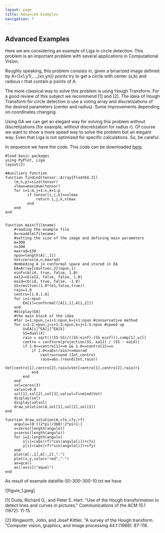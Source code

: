 ```yaml
---
layout: page
title: Advanced Examples
navigation: 7
---
```


## Advanced Examples

Here we are considering an example of Liga in circle detection. 
This problem is an important problem with several applications in
Computational Vision. 

Roughly speaking, this problem consists in, given a binarized image defined by 
A={(x1,y1),...,(xn,yn)} points try to get a circle with center (a,b) and radious
r that contain p points of A. 

The more classical way to solve this problem is using Hough Transform. 
For a good review of this subject we recommend [1] and [2]. The ideia of Hough 
Transform for circle detection is use a voting array and discretizations of the 
desired parameters (center and radius). Some improvements depending on coordinates
changing. 

Using GA we can get an elegant way for solving this problem without discretizations
(for example, without discretization for radius r). Of course we want to show 
a more speed way to solve the problem but an elegant way. Even that Liga is not
optimized for specific calculations. So, be careful. 

In sequence we have the code. This code can be downloaded [here](GA_dect.tar.gz).

	#load basic packages
	using PyPlot, Liga
	layout(2)
 
	#Auxiliary function	
	function findind(tensor::Array{Float64,3})
	  	(m,n,p)=size(tensor)
	  	vlmax=maximum(tensor)
	  	for i=1:m,j=1:n,k=1:p
              if tensor[i,j,k]==vlmax
                  return i,j,k,vlmax
              end
		end
	end


	function main(filename)
		#reading the example file
		A=readdlm(filename)
		#setting the size of the image and defining main parameters
		m=300
    	n=300
		maxrad=150	
		npun=length(A[:,1])	
		Vot=zeros(m,n,maxrad)
		#embeding A in conformal space and stored in EA
    	EA=Array{cmultvec,2}(npun,1)
    	einf=cb(id, true, false, 1.0)
		ea12=cb(e12, false, false, 1.0)
    	eaid=cb(id, true, false, -1.0)
    	SS=cmultvec(1.0*(e1,false,true))
		raio=1.0
		centro=[1.0,1.0]
		for i=1:npun
			EA[i]=conformal([A[i,1],A[i,2]])
		end
    	#display(EA)
		#the main block of the idea
    	#for i=1:npun,j=i+1:npun,k=j+1:npun #conservative method
		for i=1:2:npun,j=i+1:3:npun,k=j+1:5:npun #speed up				
			X=EA[i]^EA[j]^EA[k]
			SS=dual(X)
			raio = sqrt(((SS⋅SS)/((SS⋅einf)⋅(SS⋅einf))).comp[1].scl) 
			centro = conftore(projection(SS, ea12) / (SS ⋅ eaid))
        	if 1.0<=centro[1]<=m && 1.0<=centro[2]<=n
				if 1.0<=abs(raio)<=maxrad
					centro=round.(Int,centro)
					raio=abs.(round(Int,raio))
					Vot[centro[1],centro[2],raio]=Vot[centro[1],centro[2],raio]+1
				end
			end		
		end		
		sol=zeros(3)
		valsol=0.0
		sol[1],sol[2],sol[3],valsol=findind(Vot)
		display(sol)
		display(valsol)
		draw_solution(A,sol[1],sol[2],sol[3])
	end

	function draw_solution(A,cfx,cfy,rf)
		angulo=[0:((2*pi)/360):2*pi+1;]
		x=zeros(length(angulo))
		y=zeros(length(angulo))
		for i=1:length(angulo)
	    	x[i]=(abs(rf)*cos(angulo[i])+cfx)
	   		y[i]=(abs(rf)*sin(angulo[i])+cfy)
		end
		plot(A[:,1],A[:,2],".")
		plot(x,y,color="red","-")
		ax=gca()
		ax[:axis]("equal")
	end

As result of example datafile-50-300-300-10.txt
we have

![figure_1.jpeg]

[1] Duda, Richard O., and Peter E. Hart. "Use of the Hough transformation to 
detect lines and curves in pictures." Communications of the ACM 15.1 (1972): 11-15.

[2] Illingworth, John, and Josef Kittler. "A survey of the Hough transform.
"Computer vision, graphics, and image processing 44.1 (1988): 87-116.
